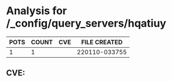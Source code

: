 # Analysis for /_config/query_servers/hqatiuy
| POTS | COUNT | CVE | FILE CREATED |
|---|---|---|---|
| 1 | 1 | | 220110-033755 |

## CVE: 